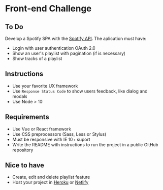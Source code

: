# Front-end Challenge

## To Do

Develop a Spotify SPA with the [Spotify API](https://developer.spotify.com/documentation/web-api/). The aplication must have:

- Login with user authentication OAuth 2.0
- Show an user's playlist with pagination (if is necessary)
- Show tracks of a playlist

## Instructions

- Use your favorite UX framework
- Use `Response Status Code` to show users feedback, like dialog and modals
- Use Node > 10

## Requirements

- Use Vue or React framework 
- Use CSS preprocessors (Sass, Less or Stylus)
- Must be responsive with IE 10+ suport 
- Write the README with instructions to run the project in a public GitHub repository

## Nice to have

- Create, edit and delete playlist feature
- Host your project in [Heroku](https://www.heroku.com/) or [Netlify](https://www.netlify.com/)
